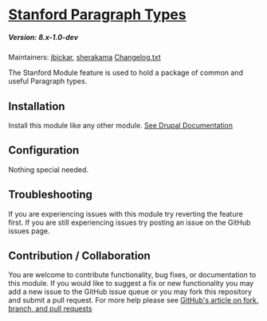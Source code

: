 # [Stanford Paragraph Types](https://github.com/SU-SWS/stanford_paragraph_types)
##### Version: 8.x-1.0-dev

Maintainers: [jbickar](https://github.com/jbickar), [sherakama](https://github.com/sherakama)
[Changelog.txt](CHANGELOG.txt)

The Stanford Module feature is used to hold a package of common and useful
Paragraph types.

Installation
---

Install this module like any other module. [See Drupal Documentation](https://drupal.org/documentation/install/modules-themes/modules-8)

Configuration
---

Nothing special needed.

Troubleshooting
---

If you are experiencing issues with this module try reverting the feature first. If you are still experiencing issues try posting an issue on the GitHub issues page.

Contribution / Collaboration
---

You are welcome to contribute functionality, bug fixes, or documentation to this module. If you would like to suggest a fix or new functionality you may add a new issue to the GitHub issue queue or you may fork this repository and submit a pull request. For more help please see [GitHub's article on fork, branch, and pull requests](https://help.github.com/articles/using-pull-requests)
